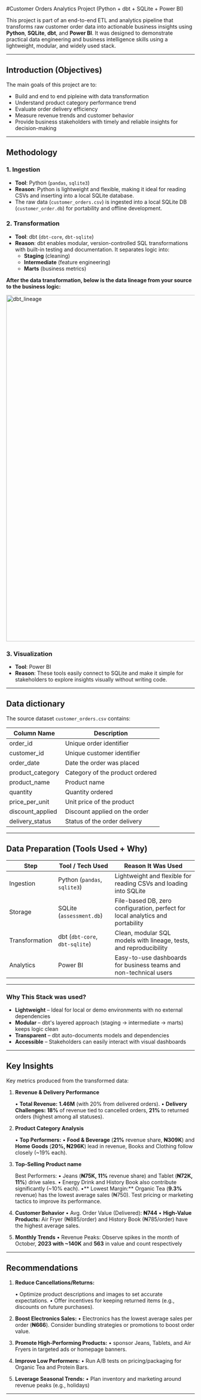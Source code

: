 #Customer Orders Analytics Project (Python + dbt + SQLite + Power BI)

This project is part of an end-to-end ETL and analytics pipeline that transforms raw customer order data into actionable business insights using **Python**, **SQLite**, **dbt**, and **Power BI**. It was designed to demonstrate practical data engineering and business intelligence skills using a lightweight, modular, and widely used stack.

---

## Introduction (Objectives)

The main goals of this project are to:
- Build and end to end pipleine with data transformation 
- Understand product category performance trend
- Evaluate order delivery efficiency  
- Measure revenue trends and customer behavior  
- Provide business stakeholders with timely and reliable insights for decision-making  

---

## Methodology
### 1. Ingestion
-  **Tool**: Python (`pandas`, `sqlite3`)
- **Reason**: Python is lightweight and flexible, making it ideal for reading CSVs and inserting into a local SQLite database.
- The raw data (`customer_orders.csv`) is ingested into a local SQLite DB (`customer_order.db`) for portability and offline development.

### 2. Transformation
-  **Tool**: dbt (`dbt-core`, `dbt-sqlite`)
- **Reason**: dbt enables modular, version-controlled SQL transformations with built-in testing and documentation. It separates logic into:
  - **Staging** (cleaning)
  - **Intermediate** (feature engineering)
  - **Marts** (business metrics)

**After the data transformation, below is the data lineage from your source to the business logic:**

<img width="925" alt="dbt_lineage" src="https://github.com/user-attachments/assets/52182540-2b25-4d7b-bc22-6630087d649c" />


### 3. Visualization
- **Tool**: Power BI 
-  **Reason**: These tools easily connect to SQLite and make it simple for stakeholders to explore insights visually without writing code.

---

## Data dictionary

The source dataset `customer_orders.csv` contains:

| Column Name         | Description                                |
|---------------------|--------------------------------------------|
| order_id            | Unique order identifier                    |
| customer_id         | Unique customer identifier                 |
| order_date          | Date the order was placed                  |
| product_category    | Category of the product ordered            |
| product_name        | Product name                               |
| quantity            | Quantity ordered                           |
| price_per_unit      | Unit price of the product                  |
| discount_applied    | Discount applied on the order              |
| delivery_status     | Status of the order delivery               |

---

## Data Preparation (Tools Used + Why)

| Step           | Tool / Tech Used           | Reason It Was Used                                                               |
|----------------|----------------------------|-------------------------------------------------------------------------------|
| Ingestion      | Python (`pandas`, `sqlite3`)| Lightweight and flexible for reading CSVs and loading into SQLite             |
| Storage        | SQLite (`assessment.db`)    | File-based DB, zero configuration, perfect for local analytics and portability |
| Transformation | dbt (`dbt-core`, `dbt-sqlite`)| Clean, modular SQL models with lineage, tests, and reproducibility           |
| Analytics       | Power BI                  | Easy-to-use dashboards for business teams and non-technical users             |

---

### Why This Stack was used?

- **Lightweight** – Ideal for local or demo environments with no external dependencies  
- **Modular** – dbt's layered approach (staging → intermediate → marts) keeps logic clean  
- **Transparent** – dbt auto-documents models and dependencies  
- **Accessible** – Stakeholders can easily interact with visual dashboards  

---

##  Key Insights
Key metrics produced from the transformed data:

1. **Revenue & Delivery Performance**
   
    • **Total Revenue:** **1.46M** (with 20% from delivered orders).
    • **Delivery Challenges:** **18%** of revenue tied to cancelled orders, **21%** to returned orders (highest among all statuses).
   
3. **Product Category Analysis**

    • **Top Performers:**
    • **Food & Beverage** (**21%** revenue share, **₦309K**) and **Home Goods** (**20%, ₦296K**) lead in revenue, Books and Clothing follow closely (~19% each).

4. **Top-Selling Product name**
   
   Best Performers:
    • Jeans (**₦75K, 11%** revenue share) and Tablet (**₦72K, 11%**) drive sales.
    • Energy Drink and History Book also contribute significantly (~10% each).
    •** Lowest Margin:** Organic Tea (**9.3%** revenue) has the lowest average sales (₦750). Test pricing or marketing tactics to improve its performance.
   
5. **Customer Behavior**
    • Avg. Order Value (Delivered): **₦744**
    • **High-Value Products:** Air Fryer (₦885/order) and History Book (₦785/order) have the highest average sales.
   
6. **Monthly Trends**
    • Revenue Peaks: Observe spikes in the month of October, **2023 with ~140K** and **563** in value and count respectively

---

## Recommendations

1. **Reduce Cancellations/Returns:**
   
      • Optimize product descriptions and images to set accurate expectations.
      • Offer incentives for keeping returned items (e.g., discounts on future purchases).
   
2. **Boost Electronics Sales:**
      • Electronics has the lowest average sales per order (**₦666**). Consider bundling strategies or promotions to boost order value.
   
3. **Promote High-Performing Products:**
      • sponsor Jeans, Tablets, and Air Fryers in targeted ads or homepage banners.
   
4. **Improve Low Performers:**
      • Run A/B tests on pricing/packaging for Organic Tea and Protein Bars.
   
5. **Leverage Seasonal Trends:**
      • Plan inventory and marketing around revenue peaks (e.g., holidays)

---
